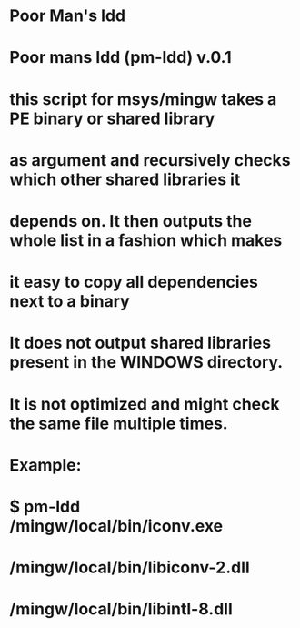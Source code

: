 Poor Man's ldd
========


# Poor mans ldd (pm-ldd) v.0.1
#
# this script for msys/mingw takes a PE binary or shared library
# as argument and recursively checks which other shared libraries it 
# depends on. It then outputs the whole list in a fashion which makes
# it easy to copy all dependencies next to a binary
# It does not output shared libraries present in the WINDOWS directory.
# It is not optimized and might check the same file multiple times.
#
# Example:
# $ pm-ldd /mingw/local/bin/iconv.exe
#  /mingw/local/bin/libiconv-2.dll
#  /mingw/local/bin/libintl-8.dll
#
#
